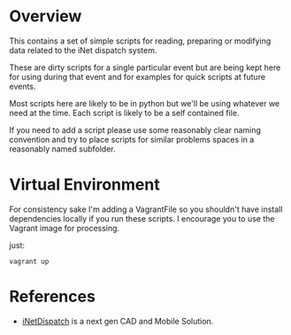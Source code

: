 Overview
========

This contains a set of simple scripts for reading, preparing or modifying data related to the iNet dispatch system.

These are dirty scripts for a single particular event but are being kept here for using during that event and for examples for quick scripts at future events.

Most scripts here are likely to be in python but we'll be using whatever we need at the time. Each script is likely to be a self contained file.

If you need to add a script please use some reasonably clear naming convention and try to place scripts for similar problems spaces in a reasonably named subfolder.

Virtual Environment
===================

For consistency sake I'm adding a VagrantFile so you shouldn't have install dependencies locally if you run these scripts. I encourage you to use the Vagrant image for processing.

just:

```
vagrant up
```

References
==========

-	[iNetDispatch](http://inetdispatch.com/) is a next gen CAD and Mobile Solution.
